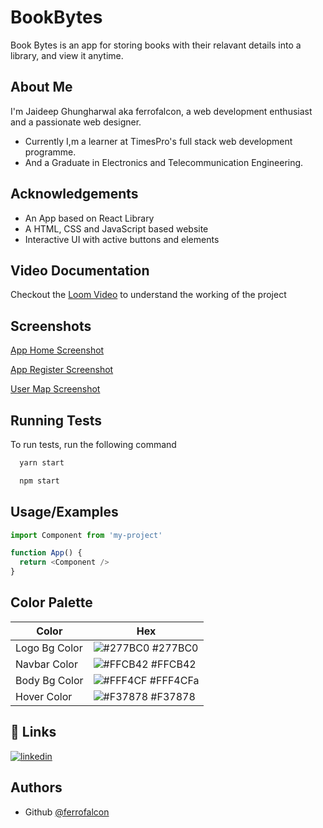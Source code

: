 
# BookBytes

Book Bytes is an app for storing books with their relavant details into a library, and view it anytime.
## About Me
I'm Jaideep Ghungharwal aka ferrofalcon, a web development enthusiast and a passionate web designer.
 - Currently I,m a learner at TimesPro's full stack web development programme.
 - And a Graduate in Electronics and Telecommunication Engineering.


## Acknowledgements

 - An App based on React Library
 - A HTML, CSS and JavaScript based website
 - Interactive UI with active buttons and elements


## Video Documentation

 Checkout the [Loom Video](https://www.loom.com/share/f98a3e5cfa184bd08c4cb575357a1e08) to understand the working of the project


## Screenshots

[App Home Screenshot]("https://i.postimg.cc/Bbf73T9x/Screenshot-2022-09-16-200604.jpg")

[App Register Screenshot]("https://i.postimg.cc/MG4rPk93/Screenshot-2022-09-16-203454.jpg")

[User Map Screenshot]("https://i.postimg.cc/B6K7RhyS/Screenshot-2022-09-16-212206.jpg")


## Running Tests

To run tests, run the following command

```bash
  yarn start
```
```bash
  npm start
```


## Usage/Examples

```javascript
import Component from 'my-project'

function App() {
  return <Component />
}
```


## Color Palette

| Color             | Hex                                                                |
| ----------------- | ------------------------------------------------------------------ |
| Logo Bg Color | ![#277BC0](https://via.placeholder.com/10/277BC0?text=+) #277BC0 |
| Navbar Color | ![#FFCB42](https://via.placeholder.com/10/FFCB42?text=+) #FFCB42 |
| Body Bg Color | ![#FFF4CF](https://via.placeholder.com/10/FFF4CFa?text=+) #FFF4CFa |
| Hover Color | ![#F37878](https://via.placeholder.com/10/F37878?text=+) #F37878 |


## 🔗 Links
[![linkedin](https://img.shields.io/badge/linkedin-0A66C2?style=for-the-badge&logo=linkedin&logoColor=white)](https://www.linkedin.com/in/jaideepghungharwal/)


## Authors

- Github [@ferrofalcon](https://www.github.com/FerroFalcon)